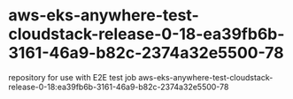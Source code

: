 # aws-eks-anywhere-test-cloudstack-release-0-18-ea39fb6b-3161-46a9-b82c-2374a32e5500-78
repository for use with E2E test job aws-eks-anywhere-test-cloudstack-release-0-18:ea39fb6b-3161-46a9-b82c-2374a32e5500-78
